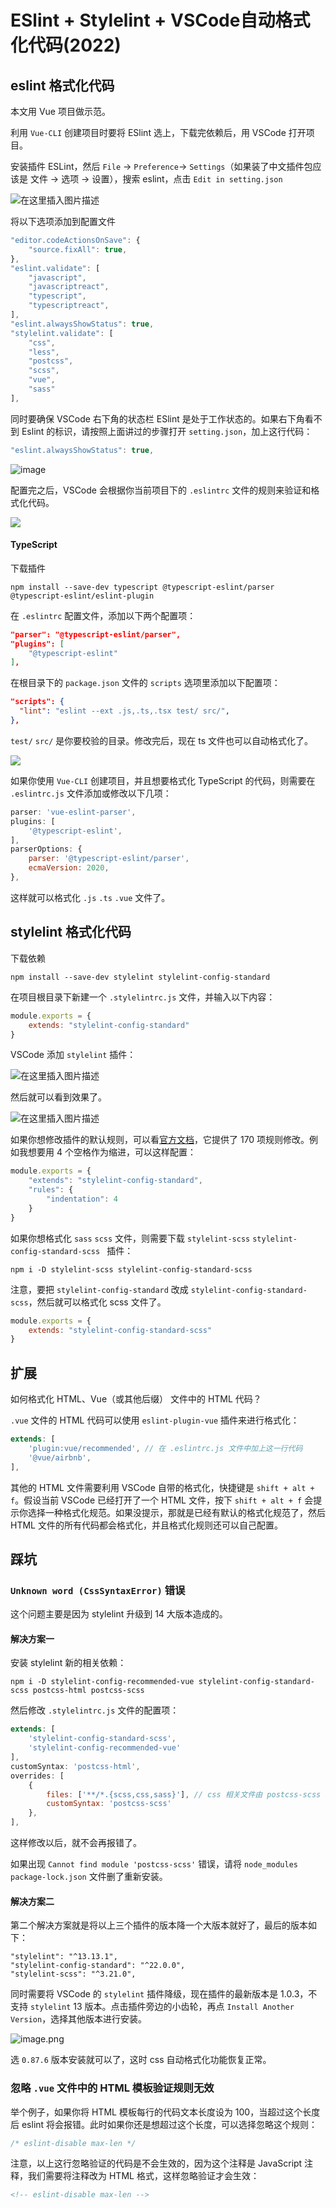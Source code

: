 # ESlint + Stylelint + VSCode自动格式化代码(2022)
## eslint 格式化代码
本文用 Vue 项目做示范。

利用 `Vue-CLI`  创建项目时要将 ESlint 选上，下载完依赖后，用 VSCode 打开项目。

安装插件 ESLint，然后 `File` -> `Preference`-> `Settings`（如果装了中文插件包应该是 文件 -> 选项 -> 设置），搜索 eslint，点击 `Edit in setting.json`

![在这里插入图片描述](https://img-blog.csdnimg.cn/img_convert/9820d5a2ec912c0fa232908174911424.png)


将以下选项添加到配置文件

```js
"editor.codeActionsOnSave": {
    "source.fixAll": true,
},
"eslint.validate": [
    "javascript",
    "javascriptreact",
    "typescript",
    "typescriptreact",
],
"eslint.alwaysShowStatus": true,
"stylelint.validate": [
    "css",
    "less",
    "postcss",
    "scss",
    "vue",
    "sass"
],
```
同时要确保 VSCode 右下角的状态栏 ESlint 是处于工作状态的。如果右下角看不到 Eslint 的标识，请按照上面讲过的步骤打开 `setting.json`，加上这行代码：
```js
"eslint.alwaysShowStatus": true,
```

![image](https://img-blog.csdnimg.cn/img_convert/e80a254f238a3505aa3531fe30aa9f5c.png)

配置完之后，VSCode 会根据你当前项目下的 `.eslintrc` 文件的规则来验证和格式化代码。

![](https://img-blog.csdnimg.cn/img_convert/2124694cc6805a78697657ba790f69a0.gif)



#### TypeScript
下载插件
```
npm install --save-dev typescript @typescript-eslint/parser @typescript-eslint/eslint-plugin
```
在 `.eslintrc` 配置文件，添加以下两个配置项：
```json
"parser": "@typescript-eslint/parser",
"plugins": [
    "@typescript-eslint"
],
```
在根目录下的 `package.json` 文件的 `scripts` 选项里添加以下配置项：
```json
"scripts": {
  "lint": "eslint --ext .js,.ts,.tsx test/ src/",
},
```
`test/` `src/` 是你要校验的目录。修改完后，现在 ts 文件也可以自动格式化了。

![](https://img-blog.csdnimg.cn/img_convert/e990512dbf4bbf446017ec810b878ec1.gif)

如果你使用 `Vue-CLI` 创建项目，并且想要格式化 TypeScript 的代码，则需要在 `.eslintrc.js` 文件添加或修改以下几项：
```js
parser: 'vue-eslint-parser',
plugins: [
    '@typescript-eslint',
],
parserOptions: {
    parser: '@typescript-eslint/parser',
    ecmaVersion: 2020,
},
```
这样就可以格式化 `.js` `.ts` `.vue` 文件了。
## stylelint 格式化代码
下载依赖
```
npm install --save-dev stylelint stylelint-config-standard
```
在项目根目录下新建一个 `.stylelintrc.js` 文件，并输入以下内容：
```js
module.exports = {
    extends: "stylelint-config-standard"
}
```
VSCode 添加 `stylelint` 插件：

![在这里插入图片描述](https://img-blog.csdnimg.cn/img_convert/afa020a625f5c5aee5fa304d35eb6682.png)

然后就可以看到效果了。

![在这里插入图片描述](https://img-blog.csdnimg.cn/img_convert/6156343f2a04454fa1d843f8bdecd07e.gif)

如果你想修改插件的默认规则，可以看[官方文档](https://github.com/stylelint/stylelint/blob/5a8465770b4ec17bb1b47f359d1a17132a204a71/docs/user-guide/rules/list.md)，它提供了 170 项规则修改。例如我想要用 4 个空格作为缩进，可以这样配置：
```js
module.exports = {
    "extends": "stylelint-config-standard",
    "rules": {
        "indentation": 4
    }
}
```

如果你想格式化 `sass` `scss` 文件，则需要下载 `stylelint-scss` `stylelint-config-standard-scss
` 插件：
```
npm i -D stylelint-scss stylelint-config-standard-scss
```
注意，要把 `stylelint-config-standard` 改成 `stylelint-config-standard-scss`，然后就可以格式化 scss 文件了。
```js
module.exports = {
    extends: "stylelint-config-standard-scss"
}
```
## 扩展

如何格式化 HTML、Vue（或其他后缀） 文件中的 HTML 代码？

`.vue` 文件的 HTML 代码可以使用 `eslint-plugin-vue` 插件来进行格式化：
```js
extends: [
    'plugin:vue/recommended', // 在 .eslintrc.js 文件中加上这一行代码
    '@vue/airbnb',
],
```

其他的 HTML 文件需要利用 VSCode 自带的格式化，快捷键是 `shift + alt + f`。假设当前 VSCode 已经打开了一个 HTML 文件，按下 `shift + alt + f` 会提示你选择一种格式化规范。如果没提示，那就是已经有默认的格式化规范了，然后 HTML 文件的所有代码都会格式化，并且格式化规则还可以自己配置。


## 踩坑
### `Unknown word (CssSyntaxError)` 错误
这个问题主要是因为 stylelint 升级到 14 大版本造成的。
#### 解决方案一
安装 stylelint 新的相关依赖：
```
npm i -D stylelint-config-recommended-vue stylelint-config-standard-scss postcss-html postcss-scss
```
然后修改 `.stylelintrc.js` 文件的配置项：
```js
extends: [
    'stylelint-config-standard-scss',
    'stylelint-config-recommended-vue'
],
customSyntax: 'postcss-html',
overrides: [
    {
        files: ['**/*.{scss,css,sass}'], // css 相关文件由 postcss-scss 处理
        customSyntax: 'postcss-scss'
    },
],
```
这样修改以后，就不会再报错了。

如果出现 `Cannot find module 'postcss-scss'` 错误，请将 `node_modules` `package-lock.json` 文件删了重新安装。
#### 解决方案二
第二个解决方案就是将以上三个插件的版本降一个大版本就好了，最后的版本如下：
```
"stylelint": "^13.13.1",
"stylelint-config-standard": "^22.0.0",
"stylelint-scss": "^3.21.0",
```
同时需要将 VSCode 的 `stylelint` 插件降级，现在插件的最新版本是 1.0.3，不支持 `stylelint` 13 版本。点击插件旁边的小齿轮，再点 `Install Another Version`，选择其他版本进行安装。


![image.png](https://img-blog.csdnimg.cn/img_convert/05c8a3141c46f62b02f98785580c7dde.png)

选 `0.87.6` 版本安装就可以了，这时 css 自动格式化功能恢复正常。
### 忽略 `.vue` 文件中的 HTML 模板验证规则无效
举个例子，如果你将 HTML 模板每行的代码文本长度设为 100，当超过这个长度后 eslint 将会报错。此时如果你还是想超过这个长度，可以选择忽略这个规则：
```js
/* eslint-disable max-len */
```
注意，以上这行忽略验证的代码是不会生效的，因为这个注释是 JavaScript 注释，我们需要将注释改为 HTML 格式，这样忽略验证才会生效：
```html
<!-- eslint-disable max-len -->
```

